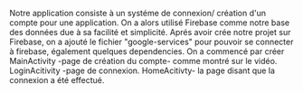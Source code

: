 

Notre application consiste à un systéme de connexion/ création d'un compte pour une application.
On a alors utilisé Firebase comme notre base des données due à sa facilité et simplicité.
Aprés avoir crée notre projet sur Firebase, on a ajouté le fichier "google-services" pour pouvoir se connecter à firebase, également quelques dependencies.
On a commencé par créer 
MainActivity -page de création du compte- comme montré sur le vidéo.
LoginAcitivity -page de connexion.
HomeAcitivty- la page disant que la connexion a été effectué.
